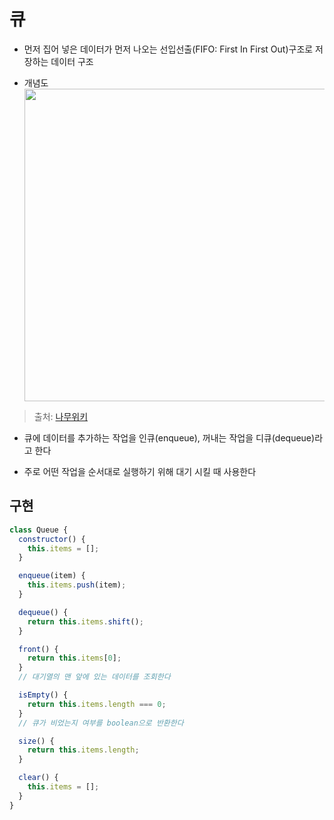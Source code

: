 # 큐

- 먼저 집어 넣은 데이터가 먼저 나오는 선입선출(FIFO: First In First Out)구조로 저장하는 데이터 구조

- 개념도
  <img src=https://ww.namu.la/s/b7785ff70f623fedbcae126015a3ae0a18b2f3a785bdd691d803aad2b10aee91f7b3fc438aadd3676cb84b9608ac18c4ce4dcc9a35eed34a61a2ffffff9b56eb0708d464cf20e514939f97e299d0edafb0eb1fa681176fa82e4d70ea9bff624d width="500px">

> 출처: [나무위키](https://namu.wiki/jump/t9T6mKpWxNslw54dyfUQEDaGN6uXBU%2FcC%2BV0HU11yK3Pdh9ia9Nd6gxoz9IgZEqMqHx5L6J5k1tseYB%2FMYZL9D60D1Q992GOCvBHtHPUdv0%3D)

- 큐에 데이터를 추가하는 작업을 인큐(enqueue), 꺼내는 작업을 디큐(dequeue)라고 한다

- 주로 어떤 작업을 순서대로 실행하기 위해 대기 시킬 때 사용한다

## 구현

```javascript
class Queue {
  constructor() {
    this.items = [];
  }

  enqueue(item) {
    this.items.push(item);
  }

  dequeue() {
    return this.items.shift();
  }

  front() {
    return this.items[0];
  }
  // 대기열의 맨 앞에 있는 데이터를 조회한다

  isEmpty() {
    return this.items.length === 0;
  }
  // 큐가 비었는지 여부를 boolean으로 반환한다

  size() {
    return this.items.length;
  }

  clear() {
    this.items = [];
  }
}
```
